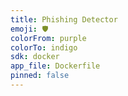 ```yaml
---
title: Phishing Detector
emoji: 🛡️
colorFrom: purple
colorTo: indigo
sdk: docker
app_file: Dockerfile
pinned: false
---
```


